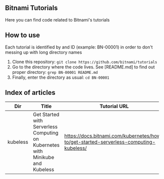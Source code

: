 Bitnami Tutorials
-----------------
Here you can find code related to Bitnami's tutorials 

How to use
----------
Each tutorial is identified by and ID (example: BN-00001) in order to don't  messing up with long directory names

1. Clone this repository: `git clone https://github.com/bitnami/tutorials`
2. Go to the directory where the code lives. See [README.md] to find out proper directory: `grep BN-00001 README.md`
3. Finally, enter the directory as usual: `cd BN-00001`

Index of articles
-----------------

|  Dir    |                            Title						  |        Tutorial URL                                                                  |
|---------|-------------------------------------------------------------------------------|--------------------------------------------------------------------------------------|
|kubeless |Get Started with Serverless Computing on Kubernetes with Minikube and Kubeless |https://docs.bitnami.com/kubernetes/how-to/get-started-serverless-computing-kubeless/ |

